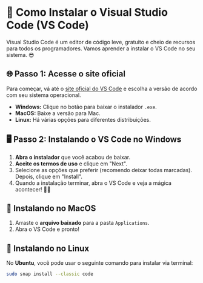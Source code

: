 # 🎉 Como Instalar o Visual Studio Code (VS Code)

Visual Studio Code é um editor de código leve, gratuito e cheio de recursos para todos os programadores. Vamos aprender a instalar o VS Code no seu sistema. 😎

## 🌐 Passo 1: Acesse o site oficial

Para começar, vá até o [site oficial do VS Code](https://code.visualstudio.com/Download) e escolha a versão de acordo com seu sistema operacional.

- **Windows:** Clique no botão para baixar o instalador `.exe`.
- **MacOS:** Baixe a versão para Mac.
- **Linux:** Há várias opções para diferentes distribuições.

## 🖥️ Passo 2: Instalando o VS Code no Windows

1. **Abra o instalador** que você acabou de baixar.
2. **Aceite os termos de uso** e clique em "Next".
3. Selecione as opções que preferir (recomendo deixar todas marcadas). Depois, clique em "Install".
4. Quando a instalação terminar, abra o VS Code e veja a mágica acontecer! 🧙‍♂️

## 🍎 Instalando no MacOS

1. Arraste o **arquivo baixado** para a pasta `Applications`.
2. Abra o VS Code e pronto!

## 🐧 Instalando no Linux

No **Ubuntu**, você pode usar o seguinte comando para instalar via terminal:

```bash
sudo snap install --classic code
